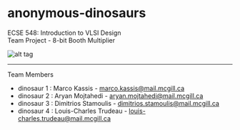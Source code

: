 anonymous-dinosaurs
===================

ECSE 548: Introduction to VLSI Design	
Team Project - 8-bit Booth Multiplier

![alt tag](http://collider.com/wp-content/uploads/toy-story-2-slice.jpg)

-----

Team Members  
* dinosaur 1 : Marco Kassis          - marco.kassis@mail.mcgill.ca
* dinosaur 2 : Aryan Mojtahedi       - aryan.mojtahedi@mail.mcgill.ca 
* dinosaur 3 : Dimitrios Stamoulis   - dimitrios.stamoulis@mail.mcgill.ca
* dinosaur 4 : Louis-Charles Trudeau - louis-charles.trudeau@mail.mcgill.ca



